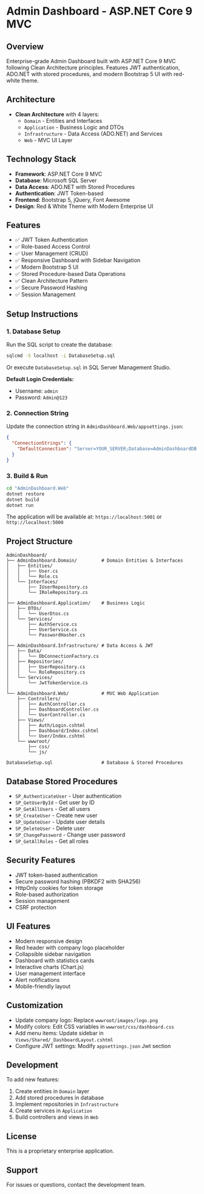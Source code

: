 # Admin Dashboard - ASP.NET Core 9 MVC

## Overview
Enterprise-grade Admin Dashboard built with ASP.NET Core 9 MVC following Clean Architecture principles. Features JWT authentication, ADO.NET with stored procedures, and modern Bootstrap 5 UI with red-white theme.

## Architecture
- **Clean Architecture** with 4 layers:
  - `Domain` - Entities and Interfaces
  - `Application` - Business Logic and DTOs
  - `Infrastructure` - Data Access (ADO.NET) and Services
  - `Web` - MVC UI Layer

## Technology Stack
- **Framework**: ASP.NET Core 9 MVC
- **Database**: Microsoft SQL Server
- **Data Access**: ADO.NET with Stored Procedures
- **Authentication**: JWT Token-based
- **Frontend**: Bootstrap 5, jQuery, Font Awesome
- **Design**: Red & White Theme with Modern Enterprise UI

## Features
- ✅ JWT Token Authentication
- ✅ Role-based Access Control
- ✅ User Management (CRUD)
- ✅ Responsive Dashboard with Sidebar Navigation
- ✅ Modern Bootstrap 5 UI
- ✅ Stored Procedure-based Data Operations
- ✅ Clean Architecture Pattern
- ✅ Secure Password Hashing
- ✅ Session Management

## Setup Instructions

### 1. Database Setup
Run the SQL script to create the database:
```bash
sqlcmd -S localhost -i DatabaseSetup.sql
```
Or execute `DatabaseSetup.sql` in SQL Server Management Studio.

**Default Login Credentials:**
- Username: `admin`
- Password: `Admin@123`

### 2. Connection String
Update the connection string in `AdminDashboard.Web/appsettings.json`:
```json
{
  "ConnectionStrings": {
    "DefaultConnection": "Server=YOUR_SERVER;Database=AdminDashboardDB;Trusted_Connection=True;TrustServerCertificate=True;"
  }
}
```

### 3. Build & Run
```bash
cd "AdminDashboard.Web"
dotnet restore
dotnet build
dotnet run
```

The application will be available at: `https://localhost:5001` or `http://localhost:5000`

## Project Structure
```
AdminDashboard/
├── AdminDashboard.Domain/         # Domain Entities & Interfaces
│   ├── Entities/
│   │   ├── User.cs
│   │   └── Role.cs
│   └── Interfaces/
│       ├── IUserRepository.cs
│       └── IRoleRepository.cs
│
├── AdminDashboard.Application/    # Business Logic
│   ├── DTOs/
│   │   └── UserDtos.cs
│   └── Services/
│       ├── AuthService.cs
│       ├── UserService.cs
│       └── PasswordHasher.cs
│
├── AdminDashboard.Infrastructure/ # Data Access & JWT
│   ├── Data/
│   │   └── DbConnectionFactory.cs
│   ├── Repositories/
│   │   ├── UserRepository.cs
│   │   └── RoleRepository.cs
│   └── Services/
│       └── JwtTokenService.cs
│
└── AdminDashboard.Web/            # MVC Web Application
    ├── Controllers/
    │   ├── AuthController.cs
    │   ├── DashboardController.cs
    │   └── UserController.cs
    ├── Views/
    │   ├── Auth/Login.cshtml
    │   ├── Dashboard/Index.cshtml
    │   └── User/Index.cshtml
    └── wwwroot/
        ├── css/
        └── js/

DatabaseSetup.sql                  # Database & Stored Procedures
```

## Database Stored Procedures
- `SP_AuthenticateUser` - User authentication
- `SP_GetUserById` - Get user by ID
- `SP_GetAllUsers` - Get all users
- `SP_CreateUser` - Create new user
- `SP_UpdateUser` - Update user details
- `SP_DeleteUser` - Delete user
- `SP_ChangePassword` - Change user password
- `SP_GetAllRoles` - Get all roles

## Security Features
- JWT token-based authentication
- Secure password hashing (PBKDF2 with SHA256)
- HttpOnly cookies for token storage
- Role-based authorization
- Session management
- CSRF protection

## UI Features
- Modern responsive design
- Red header with company logo placeholder
- Collapsible sidebar navigation
- Dashboard with statistics cards
- Interactive charts (Chart.js)
- User management interface
- Alert notifications
- Mobile-friendly layout

## Customization
- Update company logo: Replace `wwwroot/images/logo.png`
- Modify colors: Edit CSS variables in `wwwroot/css/dashboard.css`
- Add menu items: Update sidebar in `Views/Shared/_DashboardLayout.cshtml`
- Configure JWT settings: Modify `appsettings.json` Jwt section

## Development
To add new features:
1. Create entities in `Domain` layer
2. Add stored procedures in database
3. Implement repositories in `Infrastructure`
4. Create services in `Application`
5. Build controllers and views in `Web`

## License
This is a proprietary enterprise application.

## Support
For issues or questions, contact the development team.
